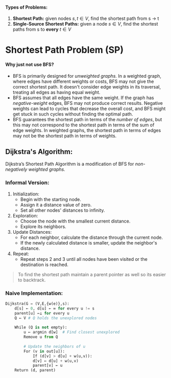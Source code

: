 #### Types of Problems:
1. **Shortest Path:** given nodes $s, t ∈ V$, find the shortest path from s -> t
2. **Single-Source Shortest Paths:** given a node $s ∈ V$, find the shortest paths from s to **every** $t ∈ V$
# Shortest Path Problem (SP)

#### Why just not use BFS?
- BFS is primarily designed for *unweighted graphs.* In a weighted graph, where edges have different weights or costs, BFS may not give the correct shortest path. It doesn't consider edge weights in its traversal, treating all edges as having equal weight.
- BFS assumes that all edges have the same weight. If the graph has *negative-weight* edges, BFS may not produce correct results. Negative weights can lead to cycles that decrease the overall cost, and BFS might get stuck in such cycles without finding the optimal path.
- BFS guarantees the shortest path in terms of the *number of edges*, but this may not correspond to the shortest path in terms of the sum of edge weights. In weighted graphs, the shortest path in terms of edges may not be the shortest path in terms of weights.
## Dijkstra's Algorithm:
Dijkstra’s Shortest Path Algorithm is a modification of BFS for *non-negatively weighted graphs.*
### Informal Version:
1. Initialization:
    - Begin with the starting node.
    - Assign it a distance value of zero.
    - Set all other nodes' distances to infinity.
2. Exploration:
    - Choose the node with the smallest current distance.
    - Explore its neighbors.
3. Update Distances:
    - For each neighbor, calculate the distance through the current node.
    - If the newly calculated distance is smaller, update the neighbor's distance.
4. Repeat:
    - Repeat steps 2 and 3 until all nodes have been visited or the destination is reached.

> To find the shortest path maintain a parent pointer as well so its easier to backtrack.
### Naive Implementation:
```python
Dijkstra(G = (V,E,{w(e)},s):
	d[s] ← 0, d[u] ← ∞ for every u != s
	parent[u] ←⊥ for every u
	Q ← V # Q holds the unexplored nodes
	
	While (Q is not empty):
		u ← argmin d[w]  # Find closest unexplored
		Remove u from Q
		
		# Update the neighbors of u
		For (v in out[u]):
			If (d[v] > d[u] + w(u,v)):
			d[v] ← d[u] + w(u,v)
			parent[v] ← u
	Return (d, parent)
```
